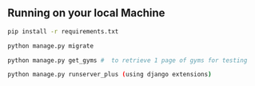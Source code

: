 ## Running on your local Machine

```bash
pip install -r requirements.txt
```
```bash
python manage.py migrate
```
```bash
python manage.py get_gyms #  to retrieve 1 page of gyms for testing
``` 
```bash
python manage.py runserver_plus (using django extensions)
``` 
